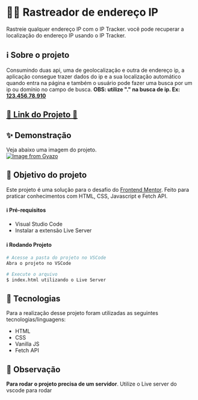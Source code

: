 # 🕵️‍♂️ Rastreador de endereço IP

Rastreie qualquer endereço IP com o IP Tracker.  você pode recuperar a localização do endereço IP usando o IP Tracker.

## ℹ Sobre o projeto 
Consumindo duas api, uma de geolocalização e outra de endereço ip, a aplicação consegue trazer dados do ip e a sua localização automático quando entra na página e também o usuário pode fazer uma busca por um ip ou domínio no campo de busca.
<strong>OBS: utilize "." na busca de ip. Ex: <ins>123.456.78.910</ins></strong>

<h2 ><a href="https://vinicyusabreu.github.io/IP_Tracker/" target="_blank">🚀 Link do Projeto 🚀</a></h2>

## ✨ Demonstração    
Veja abaixo uma imagem do projeto.</br>
[![Image from Gyazo](https://i.gyazo.com/93e9f6d8f6c7967435f1a55e7e1ae352.png)](https://gyazo.com/93e9f6d8f6c7967435f1a55e7e1ae352)

## 🎯 Objetivo do projeto
Este projeto é uma solução para o desafio do [Frontend Mentor](https://www.frontendmentor.io/challenges/ip-address-tracker-I8-0yYAH0). 
Feito para praticar conhecimentos com HTML, CSS, Javascript e Fetch API.


<h4>ℹ️ Pré-requisitos</h4>

<ul>
    <li>Visual Studio Code</li>
    <li>Instalar a extensão Live Server</li>
</ul>

<h4>ℹ️ Rodando Projeto</h4>

```bash
# Acesse a pasta do projeto no VSCode
Abra o projeto no VSCode

# Execute o arquivo
$ index.html utilizando o Live Server
```

## 🤖 Tecnologias 
Para a realização desse projeto foram utilizadas as seguintes tecnologias/linguagens: 
- HTML
- CSS
- Vanilla JS
- Fetch API

 <h2>🛑 Observação</h2>
 <p><strong>Para rodar o projeto precisa de um servidor</strong>. Utilize o Live server do vscode para rodar</p>